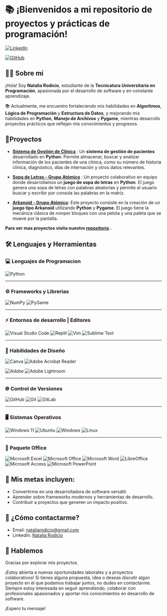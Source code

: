 # 📚 ¡Bienvenidos a mi repositorio de proyectos y prácticas de programación!

[![LinkedIn](https://img.shields.io/badge/linkedin-%230077B5.svg?style=for-the-badge&logo=linkedin&logoColor=white)](https://www.linkedin.com/in/nataliarodicio/)

[![GitHub](https://img.shields.io/badge/github-%23121011.svg?style=for-the-badge&logo=github&logoColor=white)](https://github.com/NataliaRodicio)

## 👩‍💻 Sobre mí

¡Hola! Soy **Natalia Rodicio**, estudiante de la **Tecnicatura Universitaria en Programación**, apasionada por el desarrollo de software y en constante aprendizaje. 

📚 Actualmente, me encuentro fortaleciendo mis habilidades en **Algoritmos**, **Lógica de Programación** y **Estructura de Datos**,  y mejorando mis habilidades en **Python**, **Manejo de Archivos** y **Pygame**, mientras desarrollo proyectos prácticos que reflejan mis conocimientos y progresos.

## 📂Proyectos

- **[Sistema de Gestión de Clínica](https://github.com/NataliaRodicio/GestionDeClinica)** : Un **sistema de gestión de pacientes** desarrollado en **Python**. Permite almacenar, buscar y analizar información de los pacientes de una clínica, como su número de historia clínica, diagnóstico, días de internación y otros datos relevantes.

- **[Sopa de Letras - Grupo Atómico](https://github.com/NataliaRodicio/SopaDeLetras_GrupoAtomico)** : Un proyecto colaborativo en equipo donde desarrollamos un **juego de sopa de letras** en **Python**. El juego genera una sopa de letras con palabras aleatorias y permite al usuario buscar y escribir por consola las palabras en la matriz.

- **[Arkanoid - Grupo Atómico](https://github.com/NataliaRodicio/Arkanoid_Grupo_Atomico)**: Este proyecto consiste en la creación de un **juego tipo Arkanoid** utilizando **Python** y **Pygame**. El juego tiene la mecánica clásica de romper bloques con una pelota y una paleta que se mueve por la pantalla.

**Para ver mas proyectos visita nuestro [repositorio](https://github.com/NataliaRodicio) .**

## 🛠️ Lenguajes y Herramientas
### 💻 Lenguajes de Programacion 

![Python](https://img.shields.io/badge/python-3670A0?style=for-the-badge&logo=python&logoColor=ffdd54)

---

### ⚙️ Frameworks y Librerias

![NumPy](https://img.shields.io/badge/numpy-%23013243.svg?style=for-the-badge&logo=numpy&logoColor=white)
![PyGame](https://img.shields.io/badge/PyGame-3776AB?style=for-the-badge&logo=python&logoColor=white)


---

### ⚡ Entornos de desarrollo | Editores

![Visual Studio Code](https://img.shields.io/badge/Visual%20Studio%20Code-0078d7.svg?style=for-the-badge&logo=visual-studio-code&logoColor=white)
![Replit](https://img.shields.io/badge/Replit-DD1200?style=for-the-badge&logo=Replit&logoColor=white)
![Vim](https://img.shields.io/badge/VIM-%2311AB00.svg?style=for-the-badge&logo=vim&logoColor=white)
![Sublime Text](https://img.shields.io/badge/sublime_text-%23575757.svg?style=for-the-badge&logo=sublime-text&logoColor=important)

---

### 🎨 Habilidades de Diseño

![Canva](https://img.shields.io/badge/Canva-%2300C4CC.svg?style=for-the-badge&logo=Canva&logoColor=white)
![Adobe Acrobat Reader](https://img.shields.io/badge/Adobe%20Acrobat%20Reader-EC1C24.svg?style=for-the-badge&logo=Adobe%20Acrobat%20Reader&logoColor=white)

![Adobe](https://img.shields.io/badge/adobe-%23FF0000.svg?style=for-the-badge&logo=adobe&logoColor=white)
![Adobe Lightroom](https://img.shields.io/badge/Adobe%20Lightroom-31A8FF.svg?style=for-the-badge&logo=Adobe%20Lightroom&logoColor=white)

---

### 🌐 Control de Versiones

![GitHub](https://img.shields.io/badge/github-%23121011.svg?style=for-the-badge&logo=github&logoColor=white)
![Git](https://img.shields.io/badge/git-%23F05033.svg?style=for-the-badge&logo=git&logoColor=white)
![GitLab](https://img.shields.io/badge/gitlab-%23181717.svg?style=for-the-badge&logo=gitlab&logoColor=white)

---

### 🖥️ Sistemas Operativos

![Windows 11](https://img.shields.io/badge/Windows%2011-%230079d5.svg?style=for-the-badge&logo=Windows%2011&logoColor=white)
![Ubuntu](https://img.shields.io/badge/Ubuntu-E95420?style=for-the-badge&logo=ubuntu&logoColor=white)
![Windows](https://img.shields.io/badge/Windows-0078D6?style=for-the-badge&logo=windows&logoColor=white)
![Linux](https://img.shields.io/badge/Linux-FCC624?style=for-the-badge&logo=linux&logoColor=black)

---

### 📑 Paquete Office

![Microsoft Excel](https://img.shields.io/badge/Microsoft_Excel-217346?style=for-the-badge&logo=microsoft-excel&logoColor=white)
![Microsoft Office](https://img.shields.io/badge/Microsoft_Office-D83B01?style=for-the-badge&logo=microsoft-office&logoColor=white)
![Microsoft Word](https://img.shields.io/badge/Microsoft_Word-2B579A?style=for-the-badge&logo=microsoft-word&logoColor=white)
![LibreOffice](https://img.shields.io/badge/LibreOffice-%2318A303?style=for-the-badge&logo=LibreOffice&logoColor=white)
![Microsoft Access](https://img.shields.io/badge/Microsoft_Access-A4373A?style=for-the-badge&logo=microsoft-access&logoColor=white)
![Microsoft PowerPoint](https://img.shields.io/badge/Microsoft_PowerPoint-B7472A?style=for-the-badge&logo=microsoft-powerpoint&logoColor=white)


## 🚀 Mis metas incluyen:
- Convertirme en una desarrolladora de software versátil.  
- Aprender sobre frameworks modernos y herramientas de desarrollo.  
- Contribuir a proyectos que generen un impacto positivo. 


## 📱 ¿Cómo contactarme?

- Email: [nataliarodicio@gmail.com](mailto:nataliarodicio@gmail.com)
- Linkedin: [Natalia Rodicio](https://www.linkedin.com/in/nataliarodicio/)

## 🤝 Hablemos

Gracias por explorar mis proyectos. 

¡Estoy abierta a nuevas oportunidades laborales y a proyectos colaborativos! Si tienes alguna propuesta, idea o deseas discutir algún proyecto en el que podamos trabajar juntos, no dudes en contactarme. Siempre estoy interesada en seguir aprendiendo, colaborar con profesionales apasionados y aportar mis conocimientos en desarrollo de software. 

¡Espero tu mensaje!
